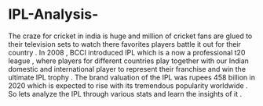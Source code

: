 # IPL-Analysis-
The craze for cricket in india is huge and million of cricket fans are glued to their television sets to watch there favorites players battle it out for their country . In 2008 ,  BCCI introduced IPL  which is a now  a professional t20 league , where players for different countries play together with our Indian domestic and international player to represent their franchise and win the ultimate IPL trophy . The brand valuation of the IPL was  rupees 458 billion in 2020 which is expected to rise with its tremendous popularity worldwide . So lets analyze the IPL through  various stats and learn the insights of it . 
